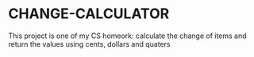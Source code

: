 # CHANGE-CALCULATOR
This project is one of my CS homeork: calculate the change of items and return the values using cents, dollars and quaters
